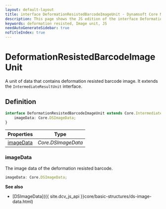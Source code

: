 ```yaml
---
layout: default-layout
title: interface DeformationResistedBarcodeImageUnit - Dynamsoft Core Module JS Edition API Reference
description: This page shows the JS edition of the interface DeformationResistedBarcodeImageUnit in Dynamsoft Core Module.
keywords: deformation resisted, Image unit, JS
needAutoGenerateSidebar: true
noTitleIndex: true
---
```


# DeformationResistedBarcodeImageUnit

A unit of data that contains deformation resisted barcode image. It extends the `IntermediateResultUnit` interface.

## Definition

```typescript
interface DeformationResistedBarcodeImageUnit extends Core.IntermediateResultUnit {
    imageData: Core.DSImageData;
}
```

| Properties               | Type |
|----------------------|-------------|
| [imageData](#imagedata) | *Core.DSImageData* |

### imageData

The image data of the deformation resisted barcode.

```typescript
imageData: Core.DSImageData;
```

**See also**

* [DSImageData]({{ site.dcv_js_api }}core/basic-structures/ds-image-data.html)